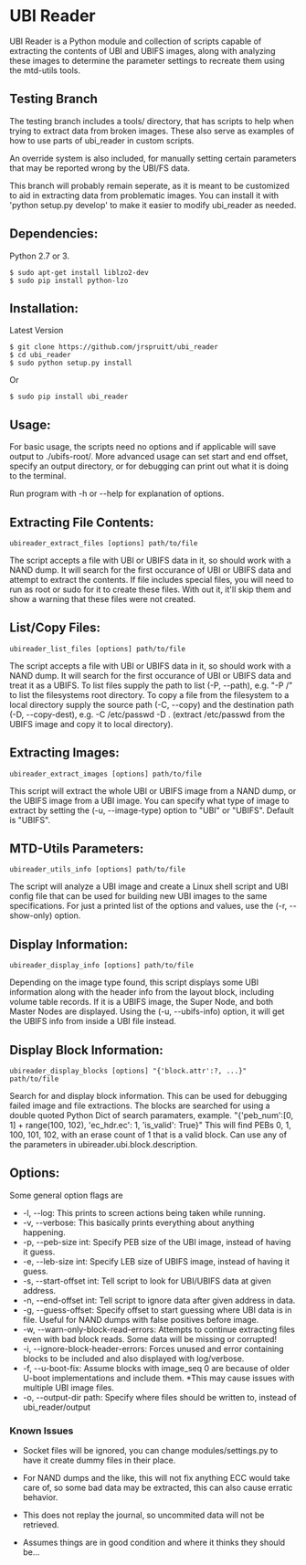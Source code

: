 # UBI Reader
UBI Reader is a Python module and collection of scripts capable of extracting
the contents of UBI and UBIFS images, along with analyzing these images to
determine the parameter settings to recreate them using the mtd-utils tools.

## Testing Branch
The testing branch includes a tools/ directory, that has scripts to help when trying to extract data from broken images. These also serve as examples of how to use parts of ubi_reader in custom scripts.

An override system is also included, for manually setting certain parameters that may be reported wrong by the UBI/FS data.

This branch will probably remain seperate, as it is meant to be customized to aid in extracting data from problematic images. You can install it with 'python setup.py develop' to make it easier to modify ubi_reader as needed.

## Dependencies:

Python 2.7 or 3.

    $ sudo apt-get install liblzo2-dev
    $ sudo pip install python-lzo


## Installation:

Latest Version

    $ git clone https://github.com/jrspruitt/ubi_reader
    $ cd ubi_reader
    $ sudo python setup.py install

Or

    $ sudo pip install ubi_reader


## Usage:
For basic usage, the scripts need no options and if applicable will save output
to ./ubifs-root/. More advanced usage can set start and end offset, specify
an output directory, or for debugging can print out what it is doing to the
terminal.

Run program with -h or --help for explanation of options.

## Extracting File Contents:
    ubireader_extract_files [options] path/to/file

The script accepts a file with UBI or UBIFS data in it, so should work with a NAND
dump. It will search for the first occurance of UBI or UBIFS data and attempt to
extract the contents. If file includes special files, you will need to run as
root or sudo for it to create these files. With out it, it'll skip them and show a
warning that these files were not created.

## List/Copy Files:
    ubireader_list_files [options] path/to/file

The script accepts a file with UBI or UBIFS data in it, so should work with a NAND
dump. It will search for the first occurance of UBI or UBIFS data and treat it as
a UBIFS. To list files supply the path to list (-P, --path), e.g. "-P /" to list
the filesystems root directory. To copy a file from the filesystem to a local directory
supply the source path (-C, --copy) and the destination path (-D, --copy-dest),
e.g. -C /etc/passwd -D . (extract /etc/passwd from the UBIFS image and copy it to
local directory).

## Extracting Images:
    ubireader_extract_images [options] path/to/file

This script will extract the whole UBI or UBIFS image from a NAND dump, or the UBIFS
image from a UBI image. You can specify what type of image to extract by setting the
(-u, --image-type) option to "UBI" or "UBIFS". Default is "UBIFS".

## MTD-Utils Parameters:
    ubireader_utils_info [options] path/to/file

The script will analyze a UBI image and create a Linux shell script and UBI config
file that can be used for building new UBI images to the same specifications. For
just a printed list of the options and values, use the (-r, --show-only) option.

## Display Information:
    ubireader_display_info [options] path/to/file

Depending on the image type found, this script displays some UBI information along with
the header info from the layout block, including volume table records. If it is a UBIFS
image, the Super Node, and both Master Nodes are displayed. Using the (-u, --ubifs-info)
option, it will get the UBIFS info from inside a UBI file instead.

## Display Block Information:
    ubireader_display_blocks [options] "{'block.attr':?, ...}" path/to/file

Search for and display block information. This can be used for debugging failed image
and file extractions. The blocks are searched for using a double quoted Python Dict of
search paramaters, example. "{'peb_num':[0, 1] + range(100, 102), 'ec_hdr.ec': 1, 'is_valid': True}"
This will find PEBs 0, 1, 100, 101, 102, with an erase count of 1 that is a valid block.
Can use any of the parameters in ubireader.ubi.block.description.

## Options:
Some general option flags are
* -l, --log: This prints to screen actions being taken while running.
* -v, --verbose: This basically prints everything about anything happening.
* -p, --peb-size int: Specify PEB size of the UBI image, instead of having it guess.
* -e, --leb-size int: Specify LEB size of UBIFS image, instead of having it guess.
* -s, --start-offset int: Tell script to look for UBI/UBIFS data at given address.
* -n, --end-offset int: Tell script to ignore data after given address in data.
* -g, --guess-offset: Specify offset to start guessing where UBI data is in file. Useful for NAND dumps with false positives before image.
* -w, --warn-only-block-read-errors: Attempts to continue extracting files even with bad block reads. Some data will be missing or corrupted!
* -i, --ignore-block-header-errors: Forces unused and error containing blocks to be included and also displayed with log/verbose.
* -f, --u-boot-fix: Assume blocks with image_seq 0 are because of older U-boot implementations and include them. *This may cause issues with multiple UBI image files.
* -o, --output-dir path: Specify where files should be written to, instead of ubi_reader/output

### Known Issues

* Socket files will be ignored, you can change modules/settings.py to have it create dummy files in their place.

* For NAND dumps and the like, this will not fix anything ECC would take care of, so some bad data
may be extracted, this can also cause erratic behavior.

* This does not replay the journal, so uncommited data will not be retrieved.

* Assumes things are in good condition and where it thinks they should be...


